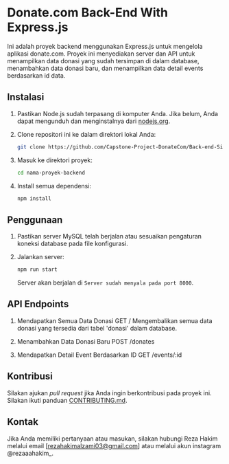 # Donate.com Back-End With Express.js

Ini adalah proyek backend menggunakan Express.js untuk mengelola aplikasi donate.com. Proyek ini menyediakan server dan API untuk menampilkan data donasi yang sudah tersimpan di dalam database, menambahkan data donasi baru, dan menampilkan data detail events berdasarkan id data.

## Instalasi

1. Pastikan Node.js sudah terpasang di komputer Anda. Jika belum, Anda dapat mengunduh dan menginstalnya dari [nodejs.org](https://nodejs.org/).
2. Clone repositori ini ke dalam direktori lokal Anda:

   ```bash
   git clone https://github.com/Capstone-Project-DonateCom/Back-end-Side.git
   ```

3. Masuk ke direktori proyek:

   ```bash
   cd nama-proyek-backend
   ```

4. Install semua dependensi:

   ```bash
   npm install
   ```

## Penggunaan

1. Pastikan server MySQL telah berjalan atau sesuaikan pengaturan koneksi database pada file konfigurasi.
2. Jalankan server:

   ```bash
   npm run start
   ```

   Server akan berjalan di `Server sudah menyala pada port 8000`.

## API Endpoints

1. Mendapatkan Semua Data Donasi
   GET /
   Mengembalikan semua data donasi yang tersedia dari tabel 'donasi' dalam database.

2. Menambahkan Data Donasi Baru
   POST /donates

3. Mendapatkan Detail Event Berdasarkan ID
   GET /events/:id

## Kontribusi

Silakan ajukan _pull request_ jika Anda ingin berkontribusi pada proyek ini. Silakan ikuti panduan [CONTRIBUTING.md](CONTRIBUTING.md).

## Kontak

Jika Anda memiliki pertanyaan atau masukan, silakan hubungi Reza Hakim melalui email [rezahakimalzami03@gmail.com] atau melalui akun instagram @rezaaahakim\_.
